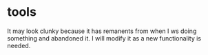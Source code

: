 # tools
It may look clunky because it has remanents from when I ws doing something and abandoned it.
I will modify it as a new functionality is needed.

